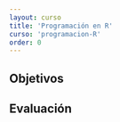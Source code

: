 ```yaml
---
layout: curso
title: 'Programación en R'
curso: 'programacion-R'
order: 0
---
```


## Objetivos


## Evaluación


